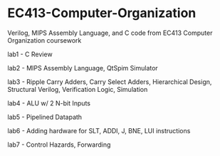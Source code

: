 # EC413-Computer-Organization
Verilog, MIPS Assembly Language, and C code from EC413 Computer Organization coursework

lab1 - C Review

lab2 - MIPS Assembly Language, QtSpim Simulator

lab3 - Ripple Carry Adders, Carry Select Adders, Hierarchical Design, Structural Verilog, Verification Logic, Simulation

lab4 - ALU w/ 2 N-bit Inputs

lab5 - Pipelined Datapath

lab6 - Adding hardware for SLT, ADDI, J, BNE, LUI instructions

lab7 - Control Hazards, Forwarding
